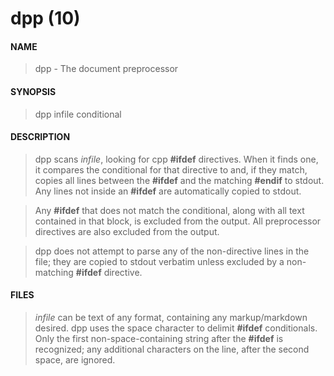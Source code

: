 # dpp (10)

#### NAME
> dpp - The document preprocessor
  
#### SYNOPSIS
> dpp infile conditional

#### DESCRIPTION
> dpp scans *infile*, looking for cpp **#ifdef** directives.  When it finds one, it compares the conditional for that directive to <conditional> and, if they match, copies all lines between the **#ifdef** and the matching **#endif** to stdout.  Any lines not inside an **#ifdef** are automatically copied to stdout.
  
> Any **#ifdef** that does not match the conditional, along with all text contained in that block, is excluded from the output.  All preprocessor directives are also excluded from the output.

> dpp does not attempt to parse any of the non-directive lines in the file; they are copied to stdout verbatim unless excluded by a non-matching **#ifdef** directive.
  
#### FILES
> *infile* can be text of any format, containing any markup/markdown desired.  dpp uses the space character to delimit **#ifdef** conditionals.  Only the first non-space-containing string after the **#ifdef** is recognized; any additional characters on the line, after the second space, are ignored.
